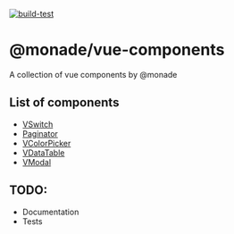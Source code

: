 [![build-test](https://github.com/monade/vue-components/actions/workflows/vue-tests.yml/badge.svg)](https://github.com/monade/vue-components/actions/workflows/vue-tests.yml)

# @monade/vue-components

A collection of vue components by @monade

## List of components
- [VSwitch](docs/components/VSwitch.md)
- [Paginator](docs/components/VPaginator.md)
- [VColorPicker](docs/components/VColorPicker.md)
- [VDataTable](docs/components/VDataTable.md)
- [VModal](docs/components/VModal.md)

## TODO:
- Documentation
- Tests
